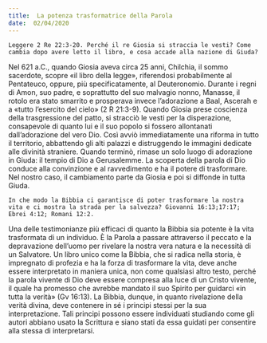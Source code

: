 ```yaml
---
title:  La potenza trasformatrice della Parola
date:  02/04/2020
---
```


`Leggere 2 Re 22:3-20. Perché il re Giosia si straccia le vesti? Come cambia dopo avere letto il libro, e cosa accade alla nazione di Giuda?`

Nel 621 a.C., quando Giosia aveva circa 25 anni, Chilchia, il sommo sacerdote, scopre «il libro della legge», riferendosi probabilmente al Pentateuco, oppure, più specificatamente, al Deuteronomio. Durante i regni di Amon, suo padre, e soprattutto del suo malvagio nonno, Manasse, il rotolo era stato smarrito e prosperava invece l’adorazione a Baal, Ascerah e a «tutto l’esercito del cielo» (2 R 21:3-9). Quando Giosia prese coscienza della trasgressione del patto, si stracciò le vesti per la disperazione, consapevole di quanto lui e il suo popolo si fossero allontanati dall’adorazione del vero Dio. Così avviò immediatamente una riforma in tutto il territorio, abbattendo gli alti palazzi e distruggendo le immagini dedicate alle divinità straniere. Quando terminò, rimase un solo luogo di adorazione in Giuda: il tempio di Dio a Gerusalemme. La scoperta della parola di Dio conduce alla convinzione e al ravvedimento e ha il potere di trasformare. Nel nostro caso, il cambiamento parte da Giosia e poi si diffonde in tutta Giuda.

`In che modo la Bibbia ci garantisce di poter trasformare la nostra vita e ci mostra la strada per la salvezza? Giovanni 16:13;17:17; Ebrei 4:12; Romani 12:2.`

Una delle testimonianze più efficaci di quanto la Bibbia sia potente è la vita trasformata di un individuo. È la Parola a passare attraverso il peccato e la depravazione dell’uomo per rivelare la nostra vera natura e la necessità di un Salvatore. Un libro unico come la Bibbia, che si radica nella storia, è impregnato di profezia e ha la forza di trasformare la vita, deve anche essere interpretato in maniera unica, non come qualsiasi altro testo, perché la parola vivente di Dio deve essere compresa alla luce di un Cristo vivente, il quale ha promesso che avrebbe mandato il suo Spirito per guidarci «in tutta la verità» (Gv 16:13). La Bibbia, dunque, in quanto rivelazione della verità divina, deve contenere in sé i principi stessi per la sua interpretazione. Tali principi possono essere individuati studiando come gli autori abbiano usato la Scrittura e siano stati da essa guidati per consentire alla stessa di interpretarsi.
